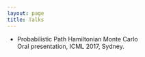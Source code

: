 ```yaml
---
layout: page
title: Talks
---
```


- Probabilistic Path Hamiltonian Monte Carlo  
Oral presentation, ICML 2017, Sydney.
